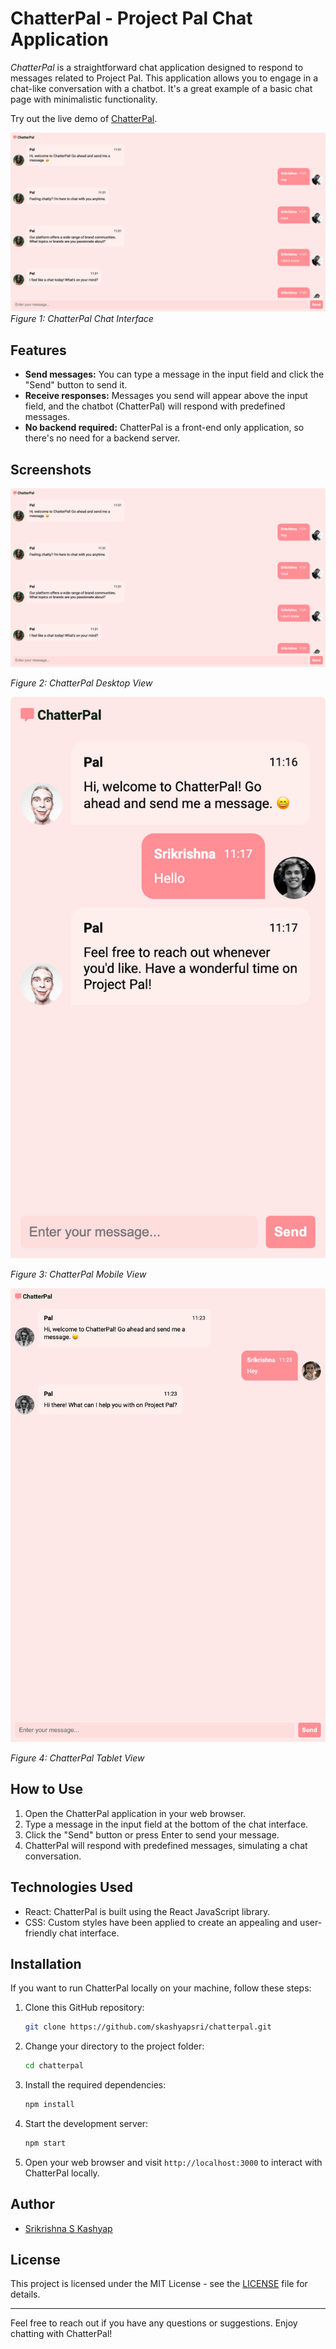# ChatterPal - Project Pal Chat Application

*ChatterPal* is a straightforward chat application designed to respond to messages related to Project Pal. This application allows you to engage in a chat-like conversation with a chatbot. It's a great example of a basic chat page with minimalistic functionality.

Try out the live demo of [ChatterPal](https://d1ya2n96csvmzd.cloudfront.net).

![ChatterPal](https://raw.githubusercontent.com/skashyapsri/chatterpal/main/screenshots/desktop.png)
*Figure 1: ChatterPal Chat Interface*

## Features

- **Send messages:** You can type a message in the input field and click the "Send" button to send it.
- **Receive responses:** Messages you send will appear above the input field, and the chatbot (ChatterPal) will respond with predefined messages.
- **No backend required:** ChatterPal is a front-end only application, so there's no need for a backend server.

## Screenshots

![Desktop View](https://raw.githubusercontent.com/skashyapsri/chatterpal/main/screenshots/desktop.png)

*Figure 2: ChatterPal Desktop View*

![Mobile View](https://raw.githubusercontent.com/skashyapsri/chatterpal/main/screenshots/mobile.png)

*Figure 3: ChatterPal Mobile View*

![Tablet View](https://raw.githubusercontent.com/skashyapsri/chatterpal/main/screenshots/tablet.png)

*Figure 4: ChatterPal Tablet View*

## How to Use

1. Open the ChatterPal application in your web browser.
2. Type a message in the input field at the bottom of the chat interface.
3. Click the "Send" button or press Enter to send your message.
4. ChatterPal will respond with predefined messages, simulating a chat conversation.

## Technologies Used

- React: ChatterPal is built using the React JavaScript library.
- CSS: Custom styles have been applied to create an appealing and user-friendly chat interface.

## Installation

If you want to run ChatterPal locally on your machine, follow these steps:

1. Clone this GitHub repository:

   ```bash
   git clone https://github.com/skashyapsri/chatterpal.git
   ```

2. Change your directory to the project folder:

   ```bash
   cd chatterpal
   ```

3. Install the required dependencies:

   ```bash
   npm install
   ```

4. Start the development server:

   ```bash
   npm start
   ```

5. Open your web browser and visit `http://localhost:3000` to interact with ChatterPal locally.

## Author

- [Srikrishna S Kashyap](https://github.com/skashyapsri)

## License

This project is licensed under the MIT License - see the [LICENSE](LICENSE) file for details.

---

Feel free to reach out if you have any questions or suggestions. Enjoy chatting with ChatterPal!
